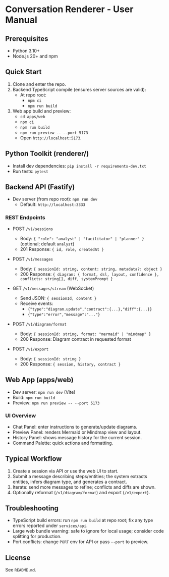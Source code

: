 # Conversation Renderer - User Manual

## Prerequisites
- Python 3.10+
- Node.js 20+ and npm

## Quick Start
1. Clone and enter the repo.
2. Backend TypeScript compile (ensures server sources are valid):
   - At repo root:
     - `npm ci`
     - `npm run build`
3. Web app build and preview:
   - `cd apps/web`
   - `npm ci`
   - `npm run build`
   - `npm run preview -- --port 5173`
   - Open `http://localhost:5173`.

## Python Toolkit (renderer/)
- Install dev dependencies: `pip install -r requirements-dev.txt`
- Run tests: `pytest`

## Backend API (Fastify)
- Dev server (from repo root): `npm run dev`
  - Default: `http://localhost:3333`

### REST Endpoints
- POST `/v1/sessions`
  - Body: `{ "role": "analyst" | "facilitator" | "planner" }` (optional; default `analyst`)
  - 201 Response: `{ id, role, createdAt }`

- POST `/v1/messages`
  - Body: `{ sessionId: string, content: string, metadata?: object }`
  - 200 Response: `{ diagram: { format, dsl, layout, confidence }, conflicts: string[], diff, systemPrompt }`

- GET `/v1/messages/stream` (WebSocket)
  - Send JSON: `{ sessionId, content }`
  - Receive events:
    - `{"type":"diagram.update","contract":{...},"diff":{...}}`
    - `{"type":"error","message":"..."}`

- POST `/v1/diagram/format`
  - Body: `{ sessionId: string, format: "mermaid" | "mindmap" }`
  - 200 Response: Diagram contract in requested format

- POST `/v1/export`
  - Body: `{ sessionId: string }`
  - 200 Response: `{ session, history, contract }`

## Web App (apps/web)
- Dev server: `npm run dev` (Vite)
- Build: `npm run build`
- Preview: `npm run preview -- --port 5173`

### UI Overview
- Chat Panel: enter instructions to generate/update diagrams.
- Preview Panel: renders Mermaid or Mindmap view and layout.
- History Panel: shows message history for the current session.
- Command Palette: quick actions and formatting.

## Typical Workflow
1. Create a session via API or use the web UI to start.
2. Submit a message describing steps/entities; the system extracts entities, infers diagram type, and generates a contract.
3. Iterate: send more messages to refine; conflicts and diffs are shown.
4. Optionally reformat (`/v1/diagram/format`) and export (`/v1/export`).

## Troubleshooting
- TypeScript build errors: run `npm run build` at repo root; fix any type errors reported under `services/api`.
- Large web bundle warning: safe to ignore for local usage; consider code splitting for production.
- Port conflicts: change `PORT` env for API or pass `--port` to preview.

## License
See `README.md`.
